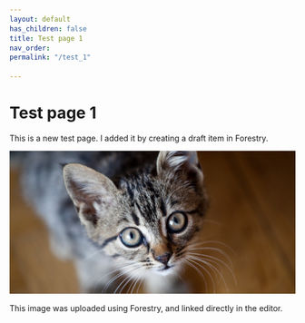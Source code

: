 ```yaml
---
layout: default
has_children: false
title: Test page 1
nav_order: 
permalink: "/test_1"

---
```

# Test page 1

This is a new test page. I added it by creating a draft item in Forestry.

![This is a cat](/assets/images/cat.png)

This image was uploaded using Forestry, and linked directly in the editor.